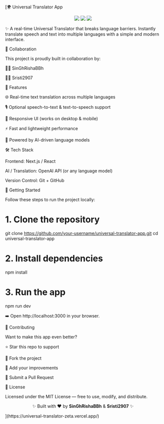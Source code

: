 [🌍 Universal Translator App
<p align="center"> <img src="https://img.shields.io/badge/AI-Powered-blueviolet?style=for-the-badge&logo=OpenAI" /> <img src="https://img.shields.io/badge/Language-Translation-green?style=for-the-badge&logo=googletranslate" /> <img src="https://img.shields.io/badge/Collaboration-Success-orange?style=for-the-badge&logo=github" /> </p>

✨ A real-time Universal Translator that breaks language barriers. Instantly translate speech and text into multiple languages with a simple and modern interface.

👥 Collaboration

This project is proudly built in collaboration by:

🧑‍💻 SinGhRishaBBh

👩‍💻 Sristi2907

🚀 Features

🌐 Real-time text translation across multiple languages

🎙️ Optional speech-to-text & text-to-speech support

📱 Responsive UI (works on desktop & mobile)

⚡ Fast and lightweight performance

🧠 Powered by AI-driven language models

🛠️ Tech Stack

Frontend: Next.js / React

AI / Translation: OpenAI API (or any language model)

Version Control: Git + GitHub

📂 Getting Started

Follow these steps to run the project locally:

# 1. Clone the repository
git clone https://github.com/your-username/universal-translator-app.git
cd universal-translator-app

# 2. Install dependencies
npm install

# 3. Run the app
npm run dev


➡️ Open http://localhost:3000
 in your browser.

🤝 Contributing

Want to make this app even better?

⭐ Star this repo to support

🍴 Fork the project

🔧 Add your improvements

📩 Submit a Pull Request

📜 License

Licensed under the MIT License — free to use, modify, and distribute.

<p align="center">✨ Built with ❤️ by <b>SinGhRishaBBh</b> & <b>Sristi2907</b> ✨</p>
](https://universal-translator-zeta.vercel.app/)
